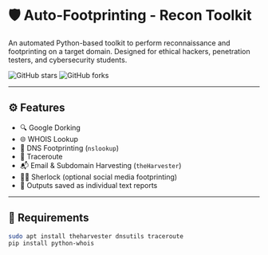 # 🛡️ Auto-Footprinting - Recon Toolkit

An automated Python-based toolkit to perform reconnaissance and footprinting on a target domain. Designed for ethical hackers, penetration testers, and cybersecurity students.

![GitHub stars](https://img.shields.io/github/stars/Pramodhcyb/auto-footprinting?style=social)
![GitHub forks](https://img.shields.io/github/forks/Pramodhcyb/auto-footprinting?style=social)

---

## ⚙️ Features

- 🔍 Google Dorking
- 🌐 WHOIS Lookup
- 🧠 DNS Footprinting (`nslookup`)
- 📡 Traceroute
- 📬 Email & Subdomain Harvesting (`theHarvester`)
- 🕵️‍♂️ Sherlock (optional social media footprinting)
- 📝 Outputs saved as individual text reports

---

## 🔧 Requirements

```bash
sudo apt install theharvester dnsutils traceroute
pip install python-whois
